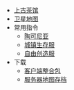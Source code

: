 * [上古茶馆](https://bbs.mimaru.me)
* [卫星地图](http://map.mimaru.me:8123)
* 常用指令
  * [陶可尼亚](/navbar/cmds/mew.md)
  * [城镇生存服](/navbar/cmds/survival.md)
  * [自由创造服](/navbar/cmds/creative.md)
* 下载<i class="fas fa-cloud-download-alt"></i>
  * [客户端整合包](/navbar/downloads/clients.md)
  * [服务器地图存档](/navbar/downloads/saves.md)
<!-- * [皮肤站](https://skin.mimaru.me) -->
<!-- * [TeamSpeak](welcome/teamspeak.md) -->
